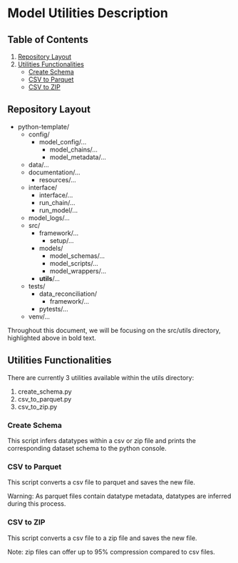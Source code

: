 # Model Utilities Description

## Table of Contents
1. [Repository Layout](#repository-layout)
2. [Utilities Functionalities](#utilities-functionalities)
   * [Create Schema](#create-schema)
   * [CSV to Parquet](#csv-to-parquet)
   * [CSV to ZIP](#csv-to-zip)

## Repository Layout
* python-template/
  * config/
    * model_config/...
      * model_chains/...
      * model_metadata/...
  * data/...
  * documentation/...
    * resources/...
  * interface/
    * interface/...
    * run_chain/...
    * run_model/...
  * model_logs/...
  * src/
    * framework/...
      * setup/...
    * models/
      * model_schemas/...
      * model_scripts/...
      * model_wrappers/...
    * **utils**/...
  * tests/
    * data_reconciliation/
      * framework/...
    * pytests/...
  * venv/...

Throughout this document, we will be focusing on the src/utils directory,
highlighted above in bold text.

## Utilities Functionalities
There are currently 3 utilities available within the utils directory:
1. create_schema.py
2. csv_to_parquet.py
3. csv_to_zip.py

### Create Schema
This script infers datatypes within a csv or zip file and prints the corresponding dataset schema
to the python console.

### CSV to Parquet
This script converts a csv file to parquet and saves the new file.

Warning: As parquet files contain datatype metadata, datatypes are inferred during this process. 

### CSV to ZIP
This script converts a csv file to a zip file and saves the new file.

Note: zip files can offer up to 95% compression compared to csv files.